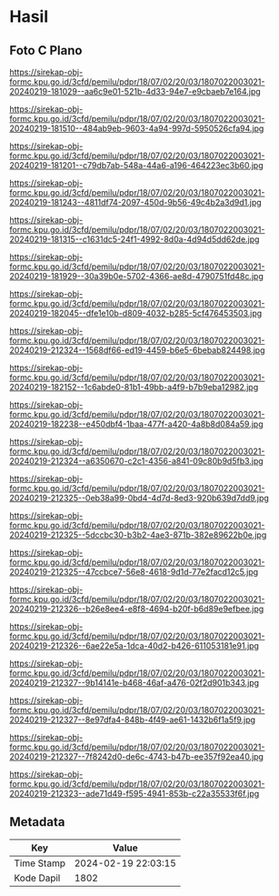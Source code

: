 # Hasil

## Foto C Plano

https://sirekap-obj-formc.kpu.go.id/3cfd/pemilu/pdpr/18/07/02/20/03/1807022003021-20240219-181029--aa6c9e01-521b-4d33-94e7-e9cbaeb7e164.jpg

https://sirekap-obj-formc.kpu.go.id/3cfd/pemilu/pdpr/18/07/02/20/03/1807022003021-20240219-181510--484ab9eb-9603-4a94-997d-5950526cfa94.jpg

https://sirekap-obj-formc.kpu.go.id/3cfd/pemilu/pdpr/18/07/02/20/03/1807022003021-20240219-181201--c79db7ab-548a-44a6-a196-464223ec3b60.jpg

https://sirekap-obj-formc.kpu.go.id/3cfd/pemilu/pdpr/18/07/02/20/03/1807022003021-20240219-181243--4811df74-2097-450d-9b56-49c4b2a3d9d1.jpg

https://sirekap-obj-formc.kpu.go.id/3cfd/pemilu/pdpr/18/07/02/20/03/1807022003021-20240219-181315--c1631dc5-24f1-4992-8d0a-4d94d5dd62de.jpg

https://sirekap-obj-formc.kpu.go.id/3cfd/pemilu/pdpr/18/07/02/20/03/1807022003021-20240219-181929--30a39b0e-5702-4366-ae8d-4790751fd48c.jpg

https://sirekap-obj-formc.kpu.go.id/3cfd/pemilu/pdpr/18/07/02/20/03/1807022003021-20240219-182045--dfe1e10b-d809-4032-b285-5cf476453503.jpg

https://sirekap-obj-formc.kpu.go.id/3cfd/pemilu/pdpr/18/07/02/20/03/1807022003021-20240219-212324--1568df66-ed19-4459-b6e5-6bebab824498.jpg

https://sirekap-obj-formc.kpu.go.id/3cfd/pemilu/pdpr/18/07/02/20/03/1807022003021-20240219-182152--1c6abde0-81b1-49bb-a4f9-b7b9eba12982.jpg

https://sirekap-obj-formc.kpu.go.id/3cfd/pemilu/pdpr/18/07/02/20/03/1807022003021-20240219-182238--e450dbf4-1baa-477f-a420-4a8b8d084a59.jpg

https://sirekap-obj-formc.kpu.go.id/3cfd/pemilu/pdpr/18/07/02/20/03/1807022003021-20240219-212324--a6350670-c2c1-4356-a841-09c80b9d5fb3.jpg

https://sirekap-obj-formc.kpu.go.id/3cfd/pemilu/pdpr/18/07/02/20/03/1807022003021-20240219-212325--0eb38a99-0bd4-4d7d-8ed3-920b639d7dd9.jpg

https://sirekap-obj-formc.kpu.go.id/3cfd/pemilu/pdpr/18/07/02/20/03/1807022003021-20240219-212325--5dccbc30-b3b2-4ae3-871b-382e89622b0e.jpg

https://sirekap-obj-formc.kpu.go.id/3cfd/pemilu/pdpr/18/07/02/20/03/1807022003021-20240219-212325--47ccbce7-56e8-4618-9d1d-77e2facd12c5.jpg

https://sirekap-obj-formc.kpu.go.id/3cfd/pemilu/pdpr/18/07/02/20/03/1807022003021-20240219-212326--b26e8ee4-e8f8-4694-b20f-b6d89e9efbee.jpg

https://sirekap-obj-formc.kpu.go.id/3cfd/pemilu/pdpr/18/07/02/20/03/1807022003021-20240219-212326--6ae22e5a-1dca-40d2-b426-611053181e91.jpg

https://sirekap-obj-formc.kpu.go.id/3cfd/pemilu/pdpr/18/07/02/20/03/1807022003021-20240219-212327--9b14141e-b468-46af-a476-02f2d901b343.jpg

https://sirekap-obj-formc.kpu.go.id/3cfd/pemilu/pdpr/18/07/02/20/03/1807022003021-20240219-212327--8e97dfa4-848b-4f49-ae61-1432b6f1a5f9.jpg

https://sirekap-obj-formc.kpu.go.id/3cfd/pemilu/pdpr/18/07/02/20/03/1807022003021-20240219-212327--7f8242d0-de6c-4743-b47b-ee357f92ea40.jpg

https://sirekap-obj-formc.kpu.go.id/3cfd/pemilu/pdpr/18/07/02/20/03/1807022003021-20240219-212323--ade71d49-f595-4941-853b-c22a35533f6f.jpg


## Metadata

| Key        | Value               |
| ---------- | ------------------- |
| Time Stamp | 2024-02-19 22:03:15 |
| Kode Dapil | 1802                |




